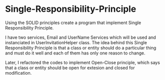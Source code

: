 # Single-Responsibility-Principle
Using the SOLID principles create a program that implement Single Responsibility Principle.

I have two services, Email and UserName Services which will be used and instanciated in UserInvitationHelper class.
The idea behind this Single Responsibility Principle is that a class or entity should do a particular thing and must do it well and each of them has only one reason to change.


Later, I refactored the codes to implement Open-Close principle, which says that a class or entity should be open for extesion and closed for modification.